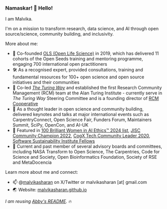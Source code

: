 ### Namaskar! 👋 Hello! 

I am Malvika.

I'm on a mission to transform research, data science, and AI through open source/science, community building, and inclusivity.

More about me:

* 🚧 Co-founded [OLS (Open Life Science)](https://openlifesci.org/) in 2019, which has delivered 11 cohorts of the Open Seeds training and mentoring programme, engaging 700 international open practitioners
* 🛠 As a recognised expert, provided consultations, training and fundamental resources for 100+ open science and open source initiatives and their communities
* 💪 Co-led _[The Turing Way](https://the-turing-way.netlify.app/index.html)_ and established the first Research Community Management (RCM) team at the Alan Turing Institute - currently serve in _The Turing Way_ Steering Committee and is a founding director of [RCM Cooperative](https://www.rcmcooperative.com/)
* 📣 As a thought leader in open science and community building, delivered keynotes and talks at major international events such as CarpentryConnect, Open Science Fair, Funders Forum, Maintainers Summit, SciPy, OpenCon, and AI-UK
* 🎉 Featured in [100 Brilliant Women in AI Ethics™ 2024 list](https://womeninaiethics.org/the-list/of-2024/), [JISC Community Champion 2022](https://www.jisc.ac.uk/events/meet-the-community-champions-of-2022), [CogX Tech Community Leader 2020](https://twitter.com/CogX_Festival/status/1270768314789384193), [Software Sustainability Institute Fellows](https://www.software.ac.uk/fellowship-programme/malvika-sharan)
* 👥 Current and past member of several advisory boards and committees, including NASA Transform to Open Science, The Carpentries, Code for Science and Society, Open Bioinformatics Foundation, Society of RSE and MetaDocencia

Learn more about me and connect:

* 📫 @[malvikasharan](https://twitter.com/malvikasharan) on X/Twitter or malvikasharan [at] gmail.com
* 🌏 Website: [malvikasharan.github.io](https://malvikasharan.github.io)

*I am reusing [Abby's README](https://github.com/abbycabs/abbycabs).* 🔥
